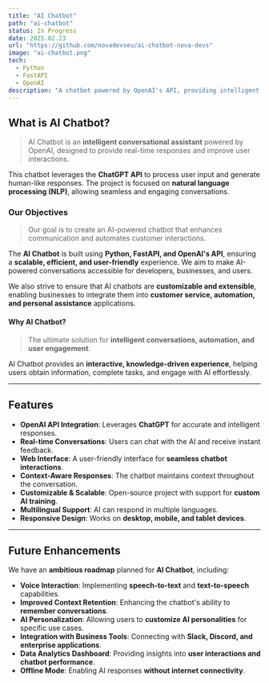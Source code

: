 ```yaml
---
title: "AI Chatbot"
path: "ai-chatbot"
status: In Progress
date: 2025.02.23
url: "https://github.com/novadevseu/ai-chatbot-nova-devs"
image: "ai-chatbot.png"
tech:
  - Python
  - FastAPI
  - OpenAI
description: "A chatbot powered by OpenAI's API, providing intelligent conversations through an interactive web interface."
---
```


## What is AI Chatbot?

> AI Chatbot is an **intelligent conversational assistant** powered by OpenAI, designed to provide real-time responses and improve user interactions.

This chatbot leverages the **ChatGPT API** to process user input and generate human-like responses. The project is focused on **natural language processing (NLP)**, allowing seamless and engaging conversations.

### Our Objectives

> Our goal is to create an AI-powered chatbot that enhances communication and automates customer interactions.

The **AI Chatbot** is built using **Python, FastAPI, and OpenAI's API**, ensuring a **scalable, efficient, and user-friendly** experience. We aim to make AI-powered conversations accessible for developers, businesses, and users.

We also strive to ensure that AI chatbots are **customizable and extensible**, enabling businesses to integrate them into **customer service, automation, and personal assistance** applications.

#### Why AI Chatbot?

> The ultimate solution for **intelligent conversations, automation, and user engagement**.

AI Chatbot provides an **interactive, knowledge-driven experience**, helping users obtain information, complete tasks, and engage with AI effortlessly.

---

## Features

- **OpenAI API Integration**: Leverages **ChatGPT** for accurate and intelligent responses.
- **Real-time Conversations**: Users can chat with the AI and receive instant feedback.
- **Web Interface**: A user-friendly interface for **seamless chatbot interactions**.
- **Context-Aware Responses**: The chatbot maintains context throughout the conversation.
- **Customizable & Scalable**: Open-source project with support for **custom AI training**.
- **Multilingual Support**: AI can respond in multiple languages.
- **Responsive Design**: Works on **desktop, mobile, and tablet devices**.

---

## Future Enhancements

We have an **ambitious roadmap** planned for **AI Chatbot**, including:

- **Voice Interaction**: Implementing **speech-to-text** and **text-to-speech** capabilities.
- **Improved Context Retention**: Enhancing the chatbot's ability to **remember conversations**.
- **AI Personalization**: Allowing users to **customize AI personalities** for specific use cases.
- **Integration with Business Tools**: Connecting with **Slack, Discord, and enterprise applications**.
- **Data Analytics Dashboard**: Providing insights into **user interactions and chatbot performance**.
- **Offline Mode**: Enabling AI responses **without internet connectivity**.